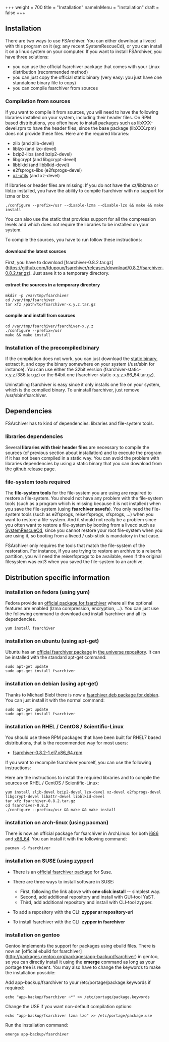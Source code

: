 +++
weight = 700
title = "Installation"
nameInMenu = "Installation"
draft = false
+++

## Installation
There are two ways to use FSArchiver. You can either download a livecd with this
program on it (eg: any recent SystemRescueCd), or you can install it on a linux
system on your computer. If you want to install FSArchiver, you have three
solutions:

* you can use the official fsarchiver package that comes with your Linux
distribution (recommended method)
* you can just copy the official static binary (very easy: you just have one
standalone binary file to copy)
* you can compile fsarchiver from sources

### Compilation from sources
If you want to compile it from sources, you will need to have the following
libraries installed on your system, including their header files. On RPM based
distributions, you often have to install packages such as libXXX-devel.rpm to
have the header files, since the base package (libXXX.rpm) does not provide
these files. Here are the required libraries:

* zlib (and zlib-devel)
* liblzo (and lzo-devel)
* bzip2-libs (and bzip2-devel)
* libgcrypt (and libgcrypt-devel)
* libblkid (and libblkid-devel)
* e2fsprogs-libs (e2fsprogs-devel)
* [xz-utils](http://tukaani.org/xz/) (and xz-devel)

If libraries or header files are missing: If you do not have the xz/liblzma or
liblzo installed, you have the ability to compile fsarchiver with no support for
lzma or lzo:
```
./configure --prefix=/usr --disable-lzma --disable-lzo && make && make install
```

You can also use the static that provides support for all the compression levels
and which does not require the libraries to be installed on your system.

To compile the sources, you have to run follow these instructions:

#### download the latest sources
First, you have to download [fsarchiver-0.8.2.tar.gz]
(https://github.com/fdupoux/fsarchiver/releases/download/0.8.2/fsarchiver-0.8.2.tar.gz).
Just save it to a temporary directory.

#### extract the sources in a temporary directory
```
mkdir -p /var/tmp/fsarchiver
cd /var/tmp/fsarchiver
tar xfz /path/to/fsarchiver-x.y.z.tar.gz
```

#### compile and install from sources
``` 
cd /var/tmp/fsarchiver/fsarchiver-x.y.z
./configure --prefix=/usr
make && make install
```
### Installation of the precompiled binary

If the compilation does not work, you can just download the
[static binary](https://github.com/fdupoux/fsarchiver/releases), extract it, and
copy the binary somewhere on your system (/usr/sbin for instance). You can use
either the 32bit version (fsarchiver-static-x.y.z.i386.tar.gz) or the 64bit one
(fsarchiver-static-x.y.z.x86_64.tar.gz).

Uninstalling fsarchiver is easy since it only installs one file on your system,
which is the compiled binary. To uninstall fsarchiver, just remove
/usr/sbin/fsarchiver.

## Dependencies
FSArchiver has to kind of dependencies: libraries and file-system tools.

### libraries dependencies
Several **libraries with their header files** are necessary to compile the sources
(cf previous section about installation) and to execute the program if it has
not been compiled in a static way. You can avoid the problem with libraries
dependencies by using a static binary that you can download from the
[github release page](https://github.com/fdupoux/fsarchiver/releases).

### file-system tools required
The **file-system tools** for the file-system you are using are required to
restore a file-system.
You should not have any problem with the file-system tools (such as a program
which is missing because it is not installed) when you save the file-system
(using **fsarchiver savefs**). You only need the file-system tools
(such as e2fsprogs, reiserfsprogs, xfsprogs, ...) when you want to restore a
file-system. And it should not really be a problem since you often want to
restore a file-system by booting from a livecd such as
[SystemRescueCd](http://www.system-rescue-cd.org), since you cannot restore your
root file-system when you are using it, so booting from a livecd / usb-stick is
mandatory in that case.

FSArchiver only requires the tools that match the file-system of the restoration.
For instance, if you are trying to restore an archive to a reiserfs partition,
you will need the reiserfsprogs to be available, even if the original filesystem
was ext3 when you saved the file-system to an archive.

## Distribution specific information
### installation on fedora (using yum)
Fedora provide an [official package for fsarchiver](http://koji.fedoraproject.org/koji/packageinfo?packageID=7733)
where all the optional features are enabled (lzma compression, encryption, ...).
You can just use the following command to download and install fsarchiver and
all its dependencies.
```
yum install fsarchiver
```
### installation on ubuntu (using apt-get)
Ubuntu has an [official fsarchiver package](http://packages.ubuntu.com/xenial/fsarchiver)
in [the universe repository](https://help.ubuntu.com/community/Repositories/Ubuntu).
It can be installed with the standard apt-get command:
```
sudo apt-get update
sudo apt-get install fsarchiver
```

### installation on debian (using apt-get)
Thanks to Michael Biebl there is now a [fsarchiver deb package for debian](https://packages.debian.org/stable/fsarchiver).
You can just install it with the normal command:
```
sudo apt-get update
sudo apt-get install fsarchiver
```

### installation on RHEL / CentOS / Scientific-Linux
You should use these RPM packages that have been built for RHEL7 based
distributions, that is the recommended way for most users:

* [fsarchiver-0.8.2-1.el7.x86_64.rpm](https://github.com/fdupoux/fsarchiver/releases/download/0.8.2/fsarchiver-0.8.2-1.el7.x86_64.rpm)

If you want to recompile fsarchiver yourself, you can use the following instructions:

Here are the instructions to install the required libraries and to compile the
sources on RHEL / CentOS / Scientific-Linux:
```
yum install zlib-devel bzip2-devel lzo-devel xz-devel e2fsprogs-devel libgcrypt-devel libattr-devel libblkid-devel
tar xfz fsarchiver-0.8.2.tar.gz
cd fsarchiver-0.8.2
./configure --prefix=/usr && make && make install
```

### installation on arch-linux (using pacman)
There is now an official package for fsarchiver in ArchLinux: for both
[i686](http://www.archlinux.org/packages/extra/i686/fsarchiver/) and
[x86_64](http://www.archlinux.org/packages/extra/x86_64/fsarchiver/).
You can install it with the following command:
```
pacman -S fsarchiver
```

### installation on SUSE (using zypper)
* There is an
[official fsarchiver package](https://software.opensuse.org/package/fsarchiver?search_term=fsarchiver)
for Suse.

* There are three ways to install software in SUSE:
  * First, following the link above with **one click install** -- simplest way.
  * Second, add additional repository and install with GUI-tool YaST.
  * Third, add additional repository and install with CLI-tool zypper.
* To add a repository with the CLI: **zypper ar repository-url**
* To install fsarchiver with the CLI: **zypper in fsarchiver**

### installation on gentoo
Gentoo implements the support for packages using ebuild files. There is now an
[official ebuild for fsarchiver]
(http://packages.gentoo.org/packages/app-backup/fsarchiver) in gentoo, so you
can directly install it using the **emerge** command as long as your portage
tree is recent. You may also have to change the keywords to make the
installation possible:

Add app-backup/fsarchiver to your /etc/portage/package.keywords if required:

```
echo "app-backup/fsarchiver ~*" >> /etc/portage/package.keywords
```
Change the USE if you want non-default compilation options:

```
echo "app-backup/fsarchiver lzma lzo" >> /etc/portage/package.use
```
Run the installation command:

```
emerge app-backup/fsarchiver
```
